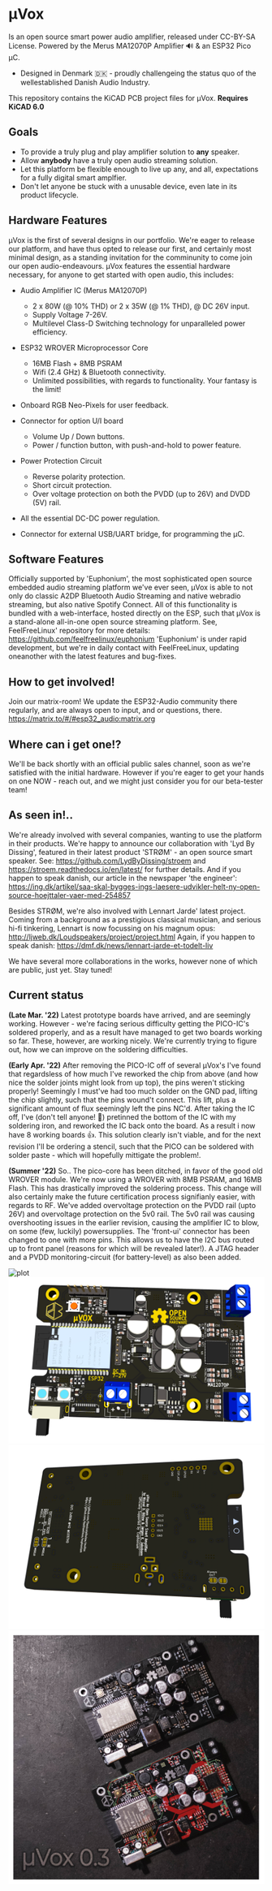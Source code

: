 # µVox

Is an open source smart power audio amplifier, released under CC-BY-SA License.
Powered by the Merus MA12070P Amplifier 🔊 & an ESP32 Pico µC. 

- Designed in Denmark 🇩🇰 - proudly challengeing the status quo of the wellestablished Danish Audio Industry. 

This repository contains the KiCAD PCB project files for µVox. **Requires KiCAD 6.0**

## Goals

- To provide a truly plug and play amplifier solution to **any** speaker. 
- Allow **anybody** have a truly open audio streaming solution.
- Let this platform be flexible enough to live up any, and all, expectations for a fully digital smart amplfier. 
- Don't let anyone be stuck with a unusable device, even late in its product lifecycle.  

## Hardware Features

µVox is the first of several designs in our portfolio. We're eager to release our platform, and have thus opted to release our first, and certainly most minimal design, as a standing invitation for the comminunity to come join our open audio-endeavours.
µVox features the essential hardware necessary, for anyone to get started with open audio, this includes: 

- Audio Amplifier IC (Merus MA12070P)
  - 2 x 80W (@ 10% THD) or 2 x 35W (@ 1% THD), @ DC 26V input.
  - Supply Voltage 7-26V.
  - Multilevel Class-D Switching technology for unparalleled power efficiency.
    
- ESP32 WROVER Microprocessor Core
  - 16MB Flash + 8MB PSRAM
  - Wifi (2.4 GHz) & Bluetooth connectivity.
  - Unlimited possibilities, with regards to functionality. Your fantasy is the limit!

- Onboard RGB Neo-Pixels for user feedback.

- Connector for option U/I board
  - Volume Up / Down buttons. 
  - Power / function button, with push-and-hold to power feature.

- Power Protection Circuit
  - Reverse polarity protection.
  - Short circuit protection.
  - Over voltage protection on both the PVDD (up to 26V) and DVDD (5V) rail.

- All the essential DC-DC power regulation.

- Connector for external USB/UART bridge, for programming the µC. 


## Software Features

Officially supported by 'Euphonium', the most sophisticated open source embedded audio streaming platform we've ever seen, µVox is able to not only do classic A2DP Bluetooth Audio Streaming and native webradio streaming, but also native Spotify Connect. All of this functionality is bundled with a web-interface, hosted directly on the ESP, such that µVox is a stand-alone all-in-one open source streaming platform. 
See, FeelFreeLinux' repository for more details: https://github.com/feelfreelinux/euphonium
'Euphonium' is under rapid development, but we're in daily contact with FeelFreeLinux, updating oneanother with the latest features and bug-fixes.

## How to get involved!

Join our matrix-room! We update the ESP32-Audio community there regularly, and are always open to input, and or questions, there. 
https://matrix.to/#/#esp32_audio:matrix.org

## Where can i get one!?

We'll be back shortly with an official public sales channel, soon as we're satisfied with the initial hardware. 
However if you're eager to get your hands on one NOW - reach out, and we might just consider you for our beta-tester team!

## As seen in!.. 

We're already involved with several companies, wanting to use the platform in their products.
We're happy to announce our collaboration with 'Lyd By Dissing', featured in their latest product 'STRØM' - an open source smart speaker. 
See: https://github.com/LydByDissing/stroem and https://stroem.readthedocs.io/en/latest/ for further details. 
And if you happen to speak danish, our article in the newspaper 'the engineer': https://ing.dk/artikel/saa-skal-bygges-ings-laesere-udvikler-helt-ny-open-source-hoejttaler-vaer-med-254857

Besides STRØM, we're also involved with Lennart Jarde' latest project. 
Coming from a background as a prestigious classical musician, and serious hi-fi tinkering, Lennart is now focussing on his magnum opus: 
http://ljweb.dk/Loudspeakers/project/project.html
Again, if you happen to speak danish: https://dmf.dk/news/lennart-jarde-et-todelt-liv

We have several more collaborations in the works, however none of which are public, just yet. Stay tuned!

## Current status
**(Late Mar. '22)**
Latest prototype boards have arrived, and are seemingly working. However - we're facing serious difficulty getting the PICO-IC's soldered properly, and as a result have managed to get two boards working so far. These, however, are working nicely. We're currently trying to figure out, how we can improve on the soldering difficulties. 

**(Early Apr. '22)**
After removing the PICO-IC off of several µVox's I've found that regardsless of how much I've reworked the chip from above (and how nice the solder joints might look from up top), the pins weren't sticking properly! Seemingly I must've had too much solder on the GND pad, lifting the chip slightly, such that the pins wound't connect. This lift, plus a significant amount of flux seemingly left the pins NC'd. After taking the IC off, I've (don't tell anyone! 😬) pretinned the bottom of the IC with my soldering iron, and reworked the IC back onto the board. As a result i now have 8 working boards 👍.
This solution clearly isn't viable, and for the next revision I'll be ordering a stencil, such that the PICO can be soldered with solder paste - which will hopefully mittigate the problem!. 

**(Summer '22)**
So.. The pico-core has been ditched, in favor of the good old WROVER module. We're now using a WROVER with 8MB PSRAM, and 16MB Flash. This has drastically improved the soldering process. This change will also certainly make the future certification process signifianly easier, with regards to RF. 
We've added overvoltage protection on the PVDD rail (upto 26V) and overvoltage protection on the 5v0 rail. The 5v0 rail was causing overshooting issues in the earlier revision, causing the amplifier IC to blow, on some (few, luckily) powersupplies. The 'front-ui' connector has been changed to one with more pins. This allows us to have the I2C bus routed up to front panel (reasons for which will be revealed later!). A JTAG header and a PVDD monitoring-circuit (for battery-level) as also been added.

![plot](./Renders/muvox_kicad_overlay.jpg)
![plot](./Renders/muvox_wip_front.png)
![plot](./Renders/muvox_wip_back.png)
![plot](./Renders/PCB_IRL.jpg)
